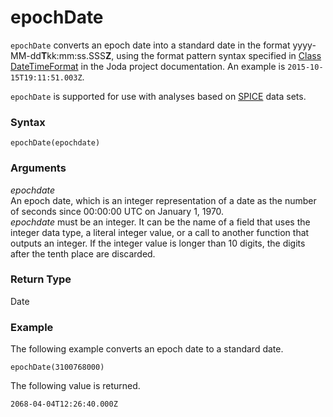 # epochDate<a name="epochDate-function"></a>

`epochDate` converts an epoch date into a standard date in the format yyyy\-MM\-dd**T**kk:mm:ss\.SSS**Z**, using the format pattern syntax specified in [Class DateTimeFormat](http://www.joda.org/joda-time/apidocs/org/joda/time/format/DateTimeFormat.html) in the Joda project documentation\. An example is `2015-10-15T19:11:51.003Z`\. 

`epochDate` is supported for use with analyses based on [SPICE](welcome.md#spice) data sets\.

### Syntax<a name="epochDate-function-syntax"></a>

```
epochDate(epochdate)
```

### Arguments<a name="epochDate-function-arguments"></a>

 *epochdate*   
An epoch date, which is an integer representation of a date as the number of seconds since 00:00:00 UTC on January 1, 1970\.   
*epochdate* must be an integer\. It can be the name of a field that uses the integer data type, a literal integer value, or a call to another function that outputs an integer\.  If the integer value is longer than 10 digits, the digits after the tenth place are discarded\.

### Return Type<a name="epochDate-function-return-type"></a>

Date

### Example<a name="epochDate-function-example"></a>

The following example converts an epoch date to a standard date\.

```
epochDate(3100768000)
```

The following value is returned\.

```
2068-04-04T12:26:40.000Z
```